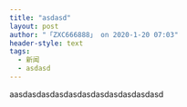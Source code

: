 ```yaml
---
title: "asdasd"
layout: post
author: "「ZXC666888」 on 2020-1-20 07:03"
header-style: text
tags:
  - 新闻
  - asdasd
---
```


<head></head>
<body>
  aasdasdasdasdasdasdasdasdasdasdasd
 <br>
</body>


